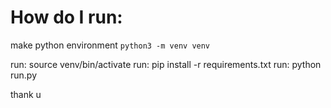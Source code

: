 # How do I run:
make python environment `python3 -m venv venv`

run: source venv/bin/activate
run: pip install -r requirements.txt
run: python run.py

thank u